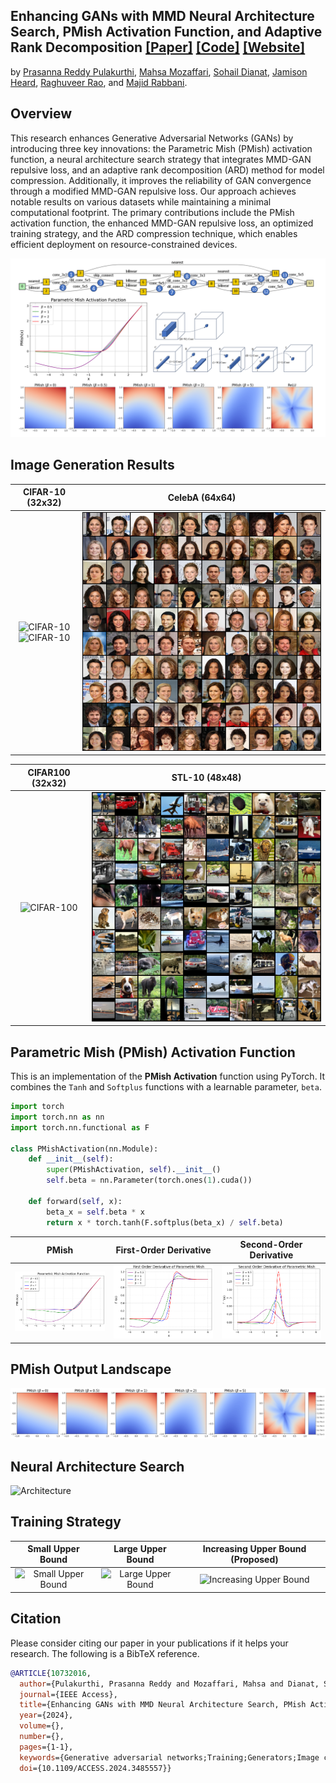 ## Enhancing GANs with MMD Neural Architecture Search, PMish Activation Function, and Adaptive Rank Decomposition [[Paper]](https://ieeexplore.ieee.org/document/10732016) [[Code]](https://github.com/PrasannaPulakurthi/MMD-NAS-Plus) [[Website]](https://prasannapulakurthi.github.io/mmdpmishnas/) 

by [Prasanna Reddy Pulakurthi](https://prasannapulakurthi.com/), [Mahsa Mozaffari](https://mahsamozaffari.com/), [Sohail Dianat](https://www.rit.edu/directory/sadeee-sohail-dianat), [Jamison Heard](https://www.rit.edu/directory/jrheee-jamison-heard), [Raghuveer Rao](https://ieeexplore.ieee.org/author/37281258600), and [Majid Rabbani](https://www.rit.edu/directory/mxreee-majid-rabbani).

## Overview
This research enhances Generative Adversarial Networks (GANs) by introducing three key innovations: the Parametric Mish (PMish) activation function, a neural architecture search strategy that integrates MMD-GAN repulsive loss, and an adaptive rank decomposition (ARD) method for model compression. Additionally, it improves the reliability of GAN convergence through a modified MMD-GAN repulsive loss. Our approach achieves notable results on various datasets while maintaining a minimal computational footprint. The primary contributions include the PMish activation function, the enhanced MMD-GAN repulsive loss, an optimized training strategy, and the ARD compression technique, which enables efficient deployment on resource-constrained devices.

![Graphical Abstract](assets/Graphical_Abstract_IEEE_ACCESS.png)

## Image Generation Results

| CIFAR-10 (32x32) | CelebA (64x64) |
| :---: | :---: |
| <img src="assets/Sec6_Results/Cifar10_Classified.png" title="CIFAR-10"/> <br> <img src="assets/Sec6_Results/Cifar10_Grid.png" title="CIFAR-10"/> | <img src="assets/Sec6_Results/CelebA_Grid.png" title="CelebA"/> |

| CIFAR100 (32x32) | STL-10 (48x48) |
| :---: | :---: |
| <img src="assets/Sec6_Results/Cifar100_Grid.png" title="CIFAR-100" /> | <img src="assets/Sec6_Results/STL10_Grid.png" title="STL-10"/> |

## Parametric Mish (PMish) Activation Function
This is an implementation of the **PMish Activation** function using PyTorch. It combines the `Tanh` and `Softplus` functions with a learnable parameter, `beta`.

```python
import torch
import torch.nn as nn
import torch.nn.functional as F

class PMishActivation(nn.Module):
    def __init__(self):
        super(PMishActivation, self).__init__()
        self.beta = nn.Parameter(torch.ones(1).cuda())
        
    def forward(self, x):
        beta_x = self.beta * x
        return x * torch.tanh(F.softplus(beta_x) / self.beta)
```

| PMish | First-Order Derivative | Second-Order Derivative |
| :---: | :---: | :---: |
|<img src="assets/Sec3C_PMish/PMish.png"/> | <img src="assets/AppB/first_derivative_pmish.png"/> | <img src="assets/AppB/second_derivative_pmish.png"/> |

## PMish Output Landscape
<img src="assets/Sec3C_PMish/landscape_pmish.png"/> 

## Neural Architecture Search
![Architecture](assets/Sec3B_Arch/Arch.png)

## Training Strategy

| Small Upper Bound | Large Upper Bound | Increasing Upper Bound (Proposed) |
| :---: | :---: | :---: |
|<img src="assets/Sec3A_Loss/training_animation_R2.gif" title="Small Upper Bound"/> | <img src="assets/Sec3A_Loss/training_animation_R8.gif" title="Large Upper Bound" /> | <img src="assets/Sec3A_Loss/training_animation_R2_8.gif" title="Increasing Upper Bound"/> |

## Citation
Please consider citing our paper in your publications if it helps your research. The following is a BibTeX reference.
```bibtex
@ARTICLE{10732016,
  author={Pulakurthi, Prasanna Reddy and Mozaffari, Mahsa and Dianat, Sohail and Heard, Jamison and Rao, Raghuveer and Rabbani, Majid},
  journal={IEEE Access}, 
  title={Enhancing GANs with MMD Neural Architecture Search, PMish Activation Function and Adaptive Rank Decomposition}, 
  year={2024},
  volume={},
  number={},
  pages={1-1},
  keywords={Generative adversarial networks;Training;Generators;Image coding;Acute respiratory distress syndrome;Tensors;Standards;Neural networks;Image synthesis;Adaptive systems;Activation Function;Generative Adversarial Network;Maximum Mean Discrepancy;Neural Architecture Search;Tensor Decomposition},
  doi={10.1109/ACCESS.2024.3485557}}
```

